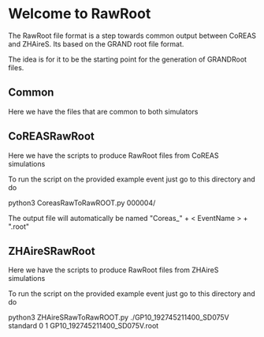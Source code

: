 # Welcome to RawRoot
The RawRoot file format is a step towards common output between CoREAS and ZHAireS. Its based on the GRAND root file format.

The idea is for it to be the starting point for the generation of GRANDRoot files.

## Common
Here we have the files that are common to both simulators

## CoREASRawRoot
Here we have the scripts to produce RawRoot files from CoREAS simulations

To run the script on the provided example event just go to this directory and do

python3 CoreasRawToRawROOT.py 000004/

The output file will automatically be named "Coreas_" + < EventName > + ".root"

## ZHAireSRawRoot
Here we have the scripts to produce RawRoot files from ZHAireS simulations

To run the script on the provided example event just go to this directory and do

python3 ZHAireSRawToRawROOT.py ./GP10_192745211400_SD075V standard 0 1  GP10_192745211400_SD075V.root
